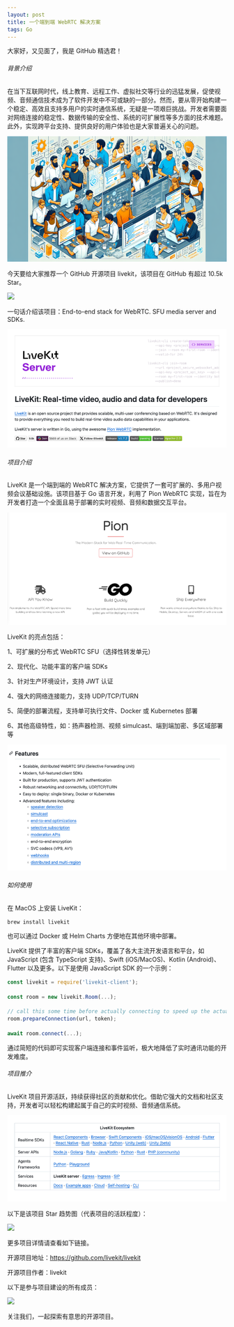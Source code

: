 ```yaml
---
layout: post
title: 一个端到端 WebRTC 解决方案
tags: Go
---
```


大家好，又见面了，我是 GitHub 精选君！

###### 背景介绍

在当下互联网时代，线上教育、远程工作、虚拟社交等行业的迅猛发展，促使视频、音频通信技术成为了软件开发中不可或缺的一部分。然而，要从零开始构建一个稳定、高效且支持多用户的实时通信系统，无疑是一项艰巨挑战。开发者需要面对网络连接的稳定性、数据传输的安全性、系统的可扩展性等多方面的技术难题。此外，实现跨平台支持、提供良好的用户体验也是大家普遍关心的问题。

![](https://raw.githubusercontent.com/ZhuPeng/pic/master/mac/compress_tmp-bf4cc900e946298d3ec706b73f9f471d.png)

今天要给大家推荐一个 GitHub 开源项目 livekit，该项目在 GitHub 有超过 10.5k Star。

![](https://stats.deeptrain.net/repo/livekit/livekit/?theme=light)

一句话介绍该项目：End-to-end stack for WebRTC. SFU media server and SDKs.

![](https://raw.githubusercontent.com/ZhuPeng/pic/master/images/compress_image-20241013222221837.png)


###### 项目介绍

LiveKit 是一个端到端的 WebRTC 解决方案，它提供了一套可扩展的、多用户视频会议基础设施。该项目基于 Go 语言开发，利用了 Pion WebRTC 实现，旨在为开发者打造一个全面且易于部署的实时视频、音频和数据交互平台。

![](https://raw.githubusercontent.com/ZhuPeng/pic/master/images/compress_image-20241013222444649.png)

LiveKit 的亮点包括：

1、可扩展的分布式 WebRTC SFU（选择性转发单元）

2、现代化、功能丰富的客户端 SDKs

3、针对生产环境设计，支持 JWT 认证

4、强大的网络连接能力，支持 UDP/TCP/TURN

5、简便的部署流程，支持单可执行文件、Docker 或 Kubernetes 部署

6、其他高级特性，如：扬声器检测、视频 simulcast、端到端加密、多区域部署等

![](https://raw.githubusercontent.com/ZhuPeng/pic/master/images/compress_image-20241013222504654.png)

###### 如何使用

在 MacOS 上安装 LiveKit：

```shell
brew install livekit
```

也可以通过 Docker 或 Helm Charts 方便地在其他环境中部署。

LiveKit 提供了丰富的客户端 SDKs，覆盖了各大主流开发语言和平台，如 JavaScript (包含 TypeScript 支持)、Swift (iOS/MacOS)、Kotlin (Android)、Flutter 以及更多。以下是使用 JavaScript SDK 的一个示例：

```javascript
const livekit = require('livekit-client');

const room = new livekit.Room(...);

// call this some time before actually connecting to speed up the actual connection
room.prepareConnection(url, token);

await room.connect(...);
```

通过简短的代码即可实现客户端连接和事件监听，极大地降低了实时通讯功能的开发难度。

###### 项目推介

LiveKit 项目开源活跃，持续获得社区的贡献和优化。借助它强大的文档和社区支持，开发者可以轻松构建起属于自己的实时视频、音频通信系统。

![](https://raw.githubusercontent.com/ZhuPeng/pic/master/images/compress_image-20241013223016938.png)

以下是该项目 Star 趋势图（代表项目的活跃程度）：

![](https://api.star-history.com/svg?repos=livekit/livekit&type=Timeline)

更多项目详情请查看如下链接。

开源项目地址：https://github.com/livekit/livekit 

开源项目作者：livekit

以下是参与项目建设的所有成员：

![](https://contrib.rocks/image?repo=livekit/livekit)

关注我们，一起探索有意思的开源项目。


